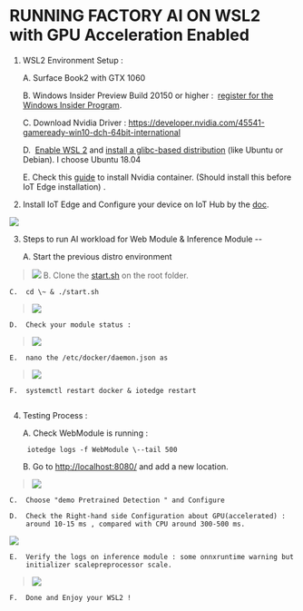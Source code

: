 # RUNNING FACTORY AI ON WSL2 with GPU Acceleration Enabled


1.  WSL2 Environment Setup :

    A.  Surface Book2 with GTX 1060

    B.  Windows Insider Preview Build 20150 or higher :  [register for
        the Windows Insider
        Program](https://insider.windows.com/getting-started/#register).

    C.  Download Nvidia Driver :
        <https://developer.nvidia.com/45541-gameready-win10-dch-64bit-international>

    D.   [Enable WSL
        2](https://docs.microsoft.com/en-us/windows/wsl/install-win10) and [install
        a glibc-based
        distribution](https://docs.microsoft.com/en-us/windows/wsl/install-win10#install-your-linux-distribution-of-choice) (like
        Ubuntu or Debian). I choose Ubuntu 18.04

    E.  Check this
        [guide](https://docs.nvidia.com/cuda/wsl-user-guide/index.html#setting-containers)
        to install Nvidia container. (Should install this before IoT
        Edge installation) .

2.  Install IoT Edge and Configure your device on IoT Hub by the
    [doc](https://docs.microsoft.com/en-us/azure/iot-edge/how-to-install-iot-edge-linux).

![](media/image3.png)

3.  Steps to run AI workload for Web Module & Inference Module --

    A.  Start the previous distro environment

> ![](media/image4.png)
    B.  Clone the
    [start.sh](https://github.com/tommywu052/azure-intelligent-edge-patterns/blob/master/factory-ai-vision/wsl2/start.sh)
    on the root folder.

    C.  cd \~ & ./start.sh

> ![](media/image5.png)

    D.  Check your module status :

> ![](media/image6.png)

    E.  nano the /etc/docker/daemon.json as

> ![](media/image7.png)

    F.  systemctl restart docker & iotedge restart

```{=html}
```
4.  Testing Process :

    A.  Check WebModule is running :

         iotedge logs -f WebModule \--tail 500

    B.  Go to <http://localhost:8080/> and add a new location.

> ![](media/image9.png)

    C.  Choose "demo Pretrained Detection " and Configure

    D.  Check the Right-hand side Configuration about GPU(accelerated) :
        around 10-15 ms , compared with CPU around 300-500 ms.

![](media/image11.png)

    E.  Verify the logs on inference module : some onnxruntime warning but
        initializer scalepreprocessor scale.

   > ![](media/image12.png)

    F.  Done and Enjoy your WSL2 !

